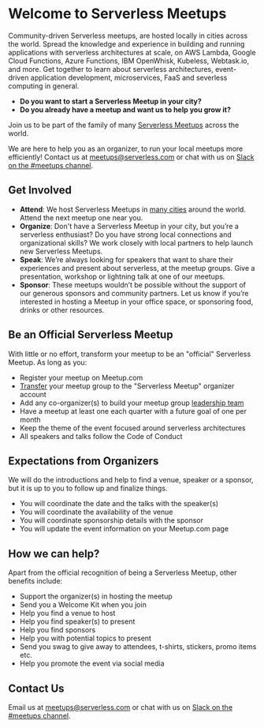 
# Welcome to Serverless Meetups

Community-driven Serverless meetups, are hosted locally in cities across the world. Spread the knowledge and experience in building and running applications with serverless architectures at scale, on AWS Lambda, Google Cloud Functions, Azure Functions, IBM OpenWhisk, Kubeless, Webtask.io, and more. Get together to learn about serverless architectures, event-driven application development, microservices, FaaS and severless computing in general.

* **Do you want to start a Serverless Meetup in your city?** 
* **Do you already have a meetup and want us to help you grow it?** 

Join us to be part of the family of many [Serverless Meetups](https://www.meetup.com/pro/serverless/) across the world. 

We are here to help you as an organizer, to run your local meetups more efficiently! Contact us at meetups@serverless.com or chat with us on [Slack on the #meetups channel](https://serverless-contrib.azurewebsites.net/).

## Get Involved

* **Attend**: We host Serverless Meetups in [many cities](https://www.meetup.com/pro/serverless/) around the world. Attend the next meetup one near you.
* **Organize**: Don't have a Serverless Meetup in your city, but you’re a serverless enthusiast? Do you have strong local connections and organizational skills? We work closely with local partners to help launch new Serverless Meetups.
* **Speak**: We’re always looking for speakers that want to share their experiences and present about serverless, at the meetup groups. Give a presentation, workshop or lightning talk at one of our meetups.
* **Sponsor**: These meetups wouldn’t be possible without the support of our generous sponsors and community partners. Let us know if you’re interested in hosting a Meetup in your office space, or sponsoring food, drinks or other resources.

## Be an Official Serverless Meetup

With little or no effort, transform your meetup to be an "official" Serverless Meetup. As long as you:

* Register your meetup on Meetup.com
* [Transfer](https://www.meetup.com/help/article/2397734/) your meetup group to the "Serverless Meetup" organizer account
* Add any co-organizer(s) to build your meetup group [leadership team](https://www.meetup.com/help/article/868703/)
* Have a meetup at least one each quarter with a future goal of one per month
* Keep the theme of the event focused around serverless architectures
* All speakers and talks follow the Code of Conduct 

## Expectations from Organizers

We will do the introductions and help to find a venue, speaker or a sponsor, but it is up to you to follow up and finalize things.

* You will coordinate the date and the talks with the speaker(s)
* You will coordinate the availability of the venue
* You will coordinate sponsorship details with the sponsor
* You will update the event information on your Meetup.com page

## How we can help?

Apart from the official recognition of being a Serverless Meetup, other benefits include:

* Support the organizer(s) in hosting the meetup
* Send you a Welcome Kit when you join
* Help you find a venue to host
* Help you find speaker(s) to present
* Help you find sponsors
* Help you with potential topics to present
* Send you swag to give away to attendees, t-shirts, stickers, promo items etc.
* Help you promote the event via social media

## Contact Us

Email us at meetups@serverless.com or chat with us on [Slack on the #meetups channel](https://serverless-contrib.azurewebsites.net/).



